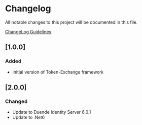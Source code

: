 # Changelog
All notable changes to this project will be documented in this file.

[ChangeLog Guidelines](https://keepachangelog.com/en/1.0.0/)

## [1.0.0]
### Added 
- Initial version of Token-Exchange framework

## [2.0.0]
### Changed 
- Update to Duende Identity Server 6.0.1
- Update to .Net6